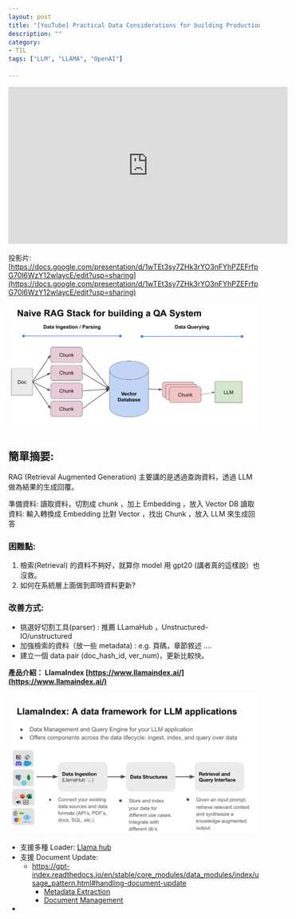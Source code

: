 ```yaml
---
layout: post
title: "[YouTube] Practical Data Considerations for building Production-Ready LLM Applications - 整理"
description: ""
category: 
- TIL
tags: ["LLM", "LLAMA", "OpenAI"]

---
```




<iframe width="560" height="315" src="https://www.youtube.com/embed/UUT7t_8rCHQ?si=j3mpsRdP9Opl6OlI" title="YouTube video player" frameborder="0" allow="accelerometer; autoplay; clipboard-write; encrypted-media; gyroscope; picture-in-picture; web-share" allowfullscreen></iframe>



投影片: [https://docs.google.com/presentation/d/1wTEt3sy7ZHk3rYO3nFYhPZEFrfpG70l6WzY12wIaycE/edit?usp=sharing](https://docs.google.com/presentation/d/1wTEt3sy7ZHk3rYO3nFYhPZEFrfpG70l6WzY12wIaycE/edit?usp=sharing)



![image-20230905141355527](../images/2022/image-20230905141355527.png)



## 簡單摘要:

RAG (Retrieval Augmented Generation) 主要講的是透過查詢資料，透過 LLM 做為結果的生成回覆。

準備資料: 讀取資料，切割成 chunk ，加上 Embedding  ，放入 Vector DB
讀取資料: 輸入轉換成 Embedding 比對 Vector ，找出 Chunk ，放入 LLM 來生成回答

### 困難點:

1. 檢索(Retrieval) 的資料不夠好，就算你 model 用 gpt20 (講者真的這樣說）也沒救。
2. 如何在系統層上面做到即時資料更新?

### 改善方式:

- 挑選好切割工具(parser) : 推薦 LLamaHub ，Unstructured-IO/unstructured
- 加強檢索的資料（放一些 metadata) : e.g. 頁碼，章節敘述 ....
- 建立一個 data pair (doc_hash_id, ver_num)，更新比較快。



**產品介紹： LlamaIndex [https://www.llamaindex.ai/](https://www.llamaindex.ai/)**

![image-20230905141916740](../images/2022/image-20230905141916740.png)



- 支援多種 Loader: [Llama hub](https://llamahub.ai/)
- 支援 Document Update:
  - https://gpt-index.readthedocs.io/en/stable/core_modules/data_modules/index/usage_pattern.html#handling-document-update
    - [Metadata Extraction](https://gpt-index.readthedocs.io/en/stable/core_modules/data_modules/index/metadata_extraction.html)
    - [Document Management](https://gpt-index.readthedocs.io/en/stable/core_modules/data_modules/index/document_management.html)
- 


